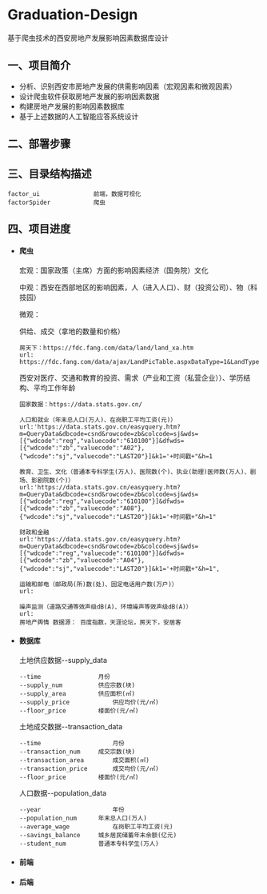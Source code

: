 # Graduation-Design
基于爬虫技术的西安房地产发展影响因素数据库设计

## 一、项目简介

- 分析、识别西安市房地产发展的供需影响因素（宏观因素和微观因素）
- 设计爬虫软件获取房地产发展的影响因素数据
- 构建房地产发展的影响因素数据库
- 基于上述数据的人工智能应答系统设计

## 二、部署步骤

## 三、目录结构描述

```
factor_ui				前端，数据可视化
factorSpider			爬虫
```

## 四、项目进度

- #### 爬虫

  宏观：国家政策（主席）方面的影响因素经济（国务院）文化

  中观：西安在西部地区的影响因素，人（进入人口）、财（投资公司）、物（科技园）

  微观：

   	供给、成交（拿地的数量和价格）

  ```
  房天下：https://fdc.fang.com/data/land/land_xa.htm
  url:
  https://fdc.fang.com/data/ajax/LandPicTable.aspxDataType=1&LandType=&Locus=610100&Time=m&BeginTime=2021.05&EndTime=2021.10
  ```

  ​	西安对医疗、交通和教育的投资、需求（产业和工资（私营企业））、学历结构、平均工作年龄

  ```
  国家数据：https://data.stats.gov.cn/
  
  人口和就业（年末总人口(万人)、在岗职工平均工资(元)）
  url:'https://data.stats.gov.cn/easyquery.htm?m=QueryData&dbcode=csnd&rowcode=zb&colcode=sj&wds=[{"wdcode":"reg","valuecode":"610100"}]&dfwds=[{"wdcode":"zb","valuecode":"A02"},{"wdcode":"sj","valuecode":"LAST20"}]&k1='+时间戳+"&h=1
  
  教育、卫生、文化（普通本专科学生(万人)、医院数(个)、执业(助理)医师数(万人)、剧场、影剧院数(个)）
  url:'https://data.stats.gov.cn/easyquery.htm?m=QueryData&dbcode=csnd&rowcode=zb&colcode=sj&wds=[{"wdcode":"reg","valuecode":"610100"}]&dfwds=[{"wdcode":"zb","valuecode":"A08"},{"wdcode":"sj","valuecode":"LAST20"}]&k1='+时间戳+"&h=1"
  
  财政和金融
  url:'https://data.stats.gov.cn/easyquery.htm?m=QueryData&dbcode=csnd&rowcode=zb&colcode=sj&wds=[{"wdcode":"reg","valuecode":"610100"}]&dfwds=[{"wdcode":"zb","valuecode":"A04"},{"wdcode":"sj","valuecode":"LAST20"}]&k1='+时间戳+"&h=1",
          
  运输和邮电（邮政局(所)数(处)、固定电话用户数(万户)）
  url:
  
  噪声监测（道路交通等效声级dB(A)、环境噪声等效声级dB(A)）
  url:
  房地产舆情 数据源： 百度指数，天涯论坛，房天下，安居客
  ```

  

- #### 数据库

  土地供应数据--supply_data

  ```
  --time      	    	月份
  --supply_num			供应宗数(块) 	
  --supply_area			供应面积(㎡) 	
  --supply_price			供应均价(元/㎡)
  --floor_price			楼面价(元/㎡)
  ```

  土地成交数据--transaction_data

  ```
  --time					月份 
  --transaction_num		成交宗数(块)	
  --transaction_area		成交面积(㎡) 	
  --transaction_price		成交均价(元/㎡)
  --floor_price			楼面价(元/㎡)
  ```

  人口数据--population_data

  ```
  --year					年份
  --population_num		年末总人口(万人)
  --average_wage			在岗职工平均工资(元)
  --savings_balance		城乡居民储蓄年末余额(亿元)
  --student_num			普通本专科学生(万人)
  ```

- #### 前端

- #### 后端
